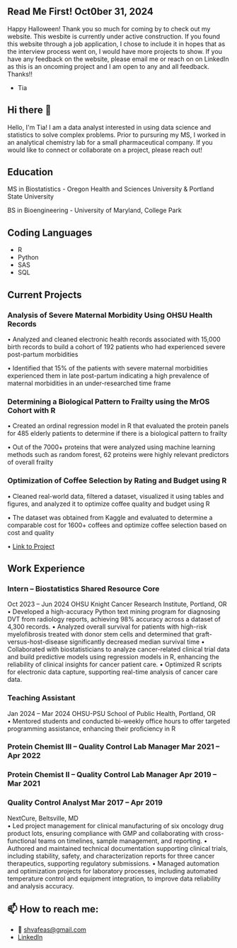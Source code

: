 ## Read Me First! Oct0ber 31, 2024
Happy Halloween! 
Thank you so much for coming by to check out my website. This wesbite is currently under active construction. If you found this website through a job application, I chose to include it in hopes that as the interview process went on, I would have more projects to show. If you have any feedback on the website, please email me or reach on on LinkedIn as this is an oncoming project and I am open to any and all feedback. Thanks!!
- Tia 

## Hi there 👋

<!--
**shvaf/shvaf** is a ✨ _special_ ✨ repository because its `README.md` (this file) appears on your GitHub profile.

Here are some ideas to get you started:

- 🔭 I’m currently working on ...
- 🌱 I’m currently learning ...
- 👯 I’m looking to collaborate on ...
- 🤔 I’m looking for help with ...
- 💬 Ask me about ...
- 📫 How to reach me: ...
- 😄 Pronouns: ...
- ⚡ Fun fact: ...
-->

Hello, I'm Tia! I am a data analyst interested in using data science and statistics to solve complex problems. Prior to pursuring my MS, I worked in an analytical chemistry lab for a small pharmaceutical company. If you would like to connect or collaborate on a project, please reach out! 

## Education
MS in Biostatistics - Oregon Health and Sciences University & Portland State University

BS in Bioengineering - University of Maryland, College Park 

## Coding Languages
- R
- Python
- SAS
- SQL
  
## Current Projects
### Analysis of Severe Maternal Morbidity Using OHSU Health Records
•	Analyzed and cleaned electronic health records associated with 15,000 birth records to build a cohort of 192 patients who had experienced severe post-partum morbidities 

•	Identified that 15% of the patients with severe maternal morbidities experienced them in late post-partum indicating a high prevalence of maternal morbidities in an under-researched time frame

### Determining a Biological Pattern to Frailty using the MrOS Cohort	with R
•	Created an ordinal regression model in R that evaluated the protein panels for 485 elderly patients to determine if there is a biological pattern to frailty 

•	Out of the 7000+ proteins that were analyzed using machine learning methods such as random forest, 62 proteins were highly relevant predictors of overall frailty

### Optimization of Coffee Selection by Rating and Budget using R
•	Cleaned real-world data, filtered a dataset, visualized it using tables and figures, and analyzed it to optimize coffee quality and budget using R

•	The dataset was obtained from Kaggle and evaluated to determine a comparable cost for 1600+ coffees and optimize coffee selection based on cost and quality

• [Link to Project](https://sph-r-programming-2023-midterms.netlify.app/midterm/midterm_vafeas.html)



## Work Experience
### Intern – Biostatistics Shared Resource Core 					
Oct 2023 – Jun 2024
OHSU Knight Cancer Research Institute, Portland, OR				
•	Developed a high-accuracy Python text mining program for diagnosing DVT from radiology reports, achieving 98% accuracy across a dataset of 4,300 records.
•	Analyzed overall survival for patients with high-risk myelofibrosis treated with donor stem cells and determined that graft-versus-host-disease significantly decreased median survival time
•	Collaborated with biostatisticians to analyze cancer-related clinical trial data and build predictive models using regression models in R, enhancing the reliability of clinical insights for cancer patient care.
•	Optimized R scripts for electronic data capture, supporting real-time analysis of cancer care data.

### Teaching Assistant									
Jan 2024 – Mar 2024
OHSU-PSU School of Public Health, Portland, OR					
•	Mentored students and conducted bi-weekly office hours to offer targeted programming assistance, enhancing their proficiency in R

### Protein Chemist III – Quality Control Lab Manager					Mar 2021 – Apr 2022
### Protein Chemist II – Quality Control Lab Manager					Apr 2019 – Mar 2021 
### Quality Control Analyst								Mar 2017 – Apr 2019
NextCure, Beltsville, MD	
•	Led project management for clinical manufacturing of six oncology drug product lots, ensuring compliance with GMP and collaborating with cross-functional teams on timelines, sample management, and reporting.
•	Authored and maintained technical documentation supporting clinical trials, including stability, safety, and characterization reports for three cancer therapeutics, supporting regulatory submissions.
•	Managed automation and optimization projects for laboratory processes, including automated temperature control and equipment integration, to improve data reliability and analysis accuracy.


## 📫 How to reach me:
- 📧 shvafeas@gmail.com 
- [LinkedIn](https://www.linkedin.com/in/stamatiavafeas/)
